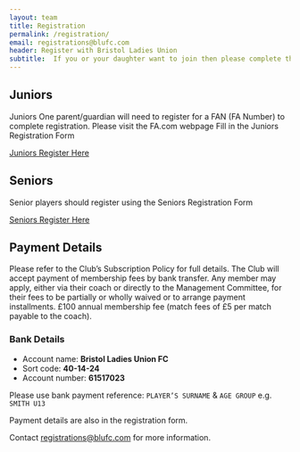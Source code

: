 ```yaml
---
layout: team
title: Registration
permalink: /registration/
email: registrations@blufc.com
header: Register with Bristol Ladies Union
subtitle:  If you or your daughter want to join then please complete the appropriate registration form for the 2024/2025 season below.
---
```




## Juniors

Juniors One parent/guardian will need to register for a FAN (FA Number) to complete registration. Please visit the FA.com webpage Fill in the Juniors Registration Form

[Juniors Register Here](https://forms.gle/dGDEnFwyydiPKfKG9)

## Seniors

Senior players should register using the Seniors Registration Form

[Seniors Register Here](https://forms.gle/v9pSUbEjEgR2Q8aU6)

## Payment Details

Please refer to the Club’s Subscription Policy for full details. The Club will accept payment of membership fees by bank transfer. Any member may apply, either via their coach or directly to the Management Committee, for their fees to be partially or wholly waived or to arrange payment installments. £100 annual membership fee (match fees of £5 per match payable to the coach).

### Bank Details

- Account name: **Bristol Ladies Union FC**
- Sort code: **40-14-24**
- Account number: **61517023**

Please use bank payment reference: `PLAYER’S SURNAME` & `AGE GROUP` e.g. `SMITH U13`

Payment details are also in the registration form.

Contact [registrations@blufc.com](mailto:registrations@blufc.com) for more information.
